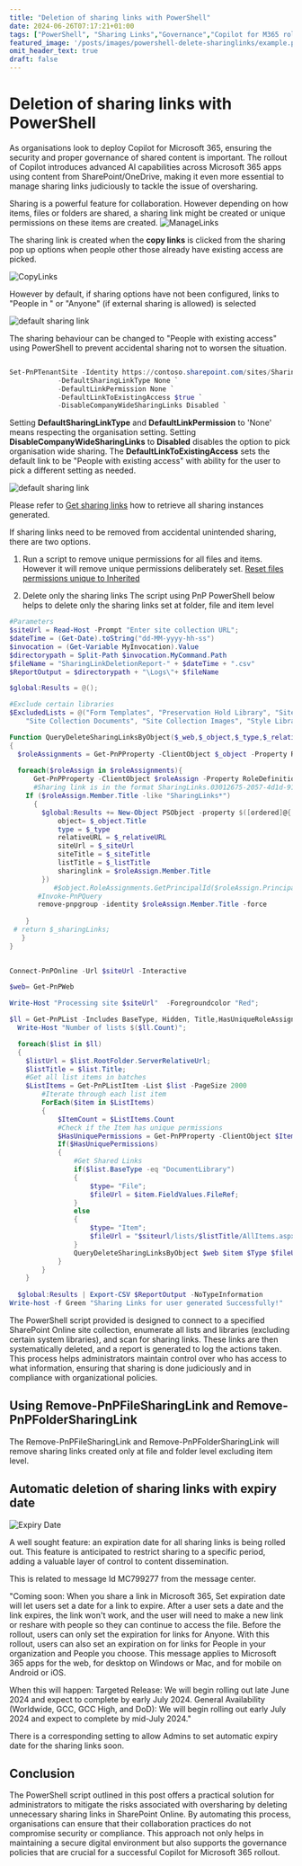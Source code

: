```yaml
---
title: "Deletion of sharing links with PowerShell"
date: 2024-06-26T07:17:21+01:00
tags: ["PowerShell", "Sharing Links","Governance","Copilot for M365 rollout"]
featured_image: '/posts/images/powershell-delete-sharinglinks/example.png'
omit_header_text: true
draft: false
---
```


# Deletion of sharing links with PowerShell

As organisations look to deploy Copilot for Microsoft 365, ensuring the security and proper governance of shared content is important. The rollout of Copilot introduces advanced AI capabilities across Microsoft 365 apps using content from SharePoint/OneDrive, making it even more essential to manage sharing links judiciously to tackle the issue of oversharing.

Sharing is a powerful feature for collaboration. However depending on how items, files or folders are shared, a sharing link might be created or unique permissions on these items are created.
![ManageLinks](../images/powershell-get-sharing-links-sharepoint/ManageLinks.png)

The sharing link is created when the **copy links** is clicked from the sharing pop up options when people other those already have existing access are picked.

![CopyLinks](../images/powershell-get-sharing-links-sharepoint/linkcopied.png)

However by default, if sharing options have not been configured, links to "People in <tenant>" or "Anyone" (if external sharing is allowed) is selected

![default sharing link](../images/powershell-delete-sharinglinks/PeopleOrg.png)

The sharing behaviour can be changed to "People with existing access" using PowerShell to prevent accidental sharing not to worsen the situation.

```powershell

Set-PnPTenantSite -Identity https://contoso.sharepoint.com/sites/SharingTest `
            -DefaultSharingLinkType None `
            -DefaultLinkPermission None `
            -DefaultLinkToExistingAccess $true `
            -DisableCompanyWideSharingLinks Disabled `
```

Setting **DefaultSharingLinkType** and **DefaultLinkPermission** to 'None' means respecting the organisation setting. Setting **DisableCompanyWideSharingLinks** to **Disabled** disables the option to pick organisation wide sharing. The **DefaultLinkToExistingAccess** sets the default link to be "People with existing access" with ability for the user to pick a different setting as needed.

![default sharing link](../images/powershell-delete-sharinglinks/PeopleOrg.png)

Please refer to [Get sharing links](https://reshmeeauckloo.com/posts/powershell-get-sharing-links-sharepoint/) how to retrieve all sharing instances generated.

If sharing links need to be removed from accidental unintended sharing, there are two options.

1. Run a script to remove unique permissions for all files and items. However it will remove unique permissions deliberately set.
[Reset files permissions unique to Inherited](https://pnp.github.io/script-samples/reset-files-permission-unique-to-inherited/README.html?tabs=pnpps)

2. Delete only the sharing links 
The script using PnP PowerShell below helps to delete only the sharing links set at folder, file and item level

```PowerShell
#Parameters
$siteUrl = Read-Host -Prompt "Enter site collection URL";
$dateTime = (Get-Date).toString("dd-MM-yyyy-hh-ss")
$invocation = (Get-Variable MyInvocation).Value
$directorypath = Split-Path $invocation.MyCommand.Path
$fileName = "SharingLinkDeletionReport-" + $dateTime + ".csv"
$ReportOutput = $directorypath + "\Logs\"+ $fileName

$global:Results = @();

#Exclude certain libraries
$ExcludedLists = @("Form Templates", "Preservation Hold Library", "Site Assets", "Images", "Pages", "Settings", "Videos","Timesheet"
    "Site Collection Documents", "Site Collection Images", "Style Library", "AppPages", "Apps for SharePoint", "Apps for Office")

Function QueryDeleteSharingLinksByObject($_web,$_object,$_type,$_relativeUrl,$_siteUrl,$_siteTitle,$_listTitle)
{
  $roleAssignments = Get-PnPProperty -ClientObject $_object -Property RoleAssignments
  
  foreach($roleAssign in $roleAssignments){
      Get-PnPProperty -ClientObject $roleAssign -Property RoleDefinitionBindings,Member;
      #Sharing link is in the format SharingLinks.03012675-2057-4d1d-91e0-8e3b176edd94.OrganizationView.20d346d3-d359-453b-900c-633c1551ccaa
    If ($roleAssign.Member.Title -like "SharingLinks*")
      {
        $global:Results += New-Object PSObject -property $([ordered]@{
            object= $_object.Title
            type = $_type          
            relativeURL = $_relativeURL
            siteUrl = $_siteUrl 
            siteTitle = $_siteTitle
            listTitle = $_listTitle 
            sharinglink = $roleAssign.Member.Title
        })
           #$object.RoleAssignments.GetPrincipalId($roleAssign.PrincipalId).Delete
       #Invoke-PnPQuery
       remove-pnpgroup -identity $roleAssign.Member.Title -force
       
    }
 # return $_sharingLinks;
   }
}

  
Connect-PnPOnline -Url $siteUrl -Interactive

$web= Get-PnPWeb

Write-Host "Processing site $siteUrl"  -Foregroundcolor "Red"; 

$ll = Get-PnPList -Includes BaseType, Hidden, Title,HasUniqueRoleAssignments,RootFolder | Where-Object {$_.Hidden -eq $False -and $_.Title -notin $ExcludedLists } #$_.BaseType -eq "DocumentLibrary" 
  Write-Host "Number of lists $($ll.Count)";

  foreach($list in $ll)
  {
    $listUrl = $list.RootFolder.ServerRelativeUrl;       
    $listTitle = $list.Title; 
    #Get all list items in batches
    $ListItems = Get-PnPListItem -List $list -PageSize 2000 
        #Iterate through each list item
        ForEach($item in $ListItems)
        {
            $ItemCount = $ListItems.Count
            #Check if the Item has unique permissions
            $HasUniquePermissions = Get-PnPProperty -ClientObject $Item -Property "HasUniqueRoleAssignments"
            If($HasUniquePermissions)
            {       
                #Get Shared Links
                if($list.BaseType -eq "DocumentLibrary")
                {
                    $type= "File";
                    $fileUrl = $item.FieldValues.FileRef;
                }
                else
                {
                    $type= "Item";
                    $fileUrl = "$siteurl/lists/$listTitle/AllItems.aspx?FilterField1=ID&FilterValue1=$($item.id)"
                }
                QueryDeleteSharingLinksByObject $web $item $Type $fileUrl $siteUrl $web.Title $listTitle;
            }
        }
    }
 
  $global:Results | Export-CSV $ReportOutput -NoTypeInformation
Write-host -f Green "Sharing Links for user generated Successfully!"
```

The PowerShell script provided is designed to connect to a specified SharePoint Online site collection, enumerate all lists and libraries (excluding certain system libraries), and scan for sharing links. These links are then systematically deleted, and a report is generated to log the actions taken. This process helps administrators maintain control over who has access to what information, ensuring that sharing is done judiciously and in compliance with organizational policies.

## Using Remove-PnPFileSharingLink and Remove-PnPFolderSharingLink

The Remove-PnPFileSharingLink and Remove-PnPFolderSharingLink will remove sharing links created only at file and folder level excluding item level. 

## Automatic deletion of sharing links with expiry date

![Expiry Date](../images/powershell-delete-sharinglinks/ExpiryDate.png)

A well sought feature: an expiration date for all sharing links is being rolled out. This feature is anticipated to restrict sharing to a specific period, adding a valuable layer of control to content dissemination.

This is related to message Id MC799277 from the message center.

"Coming soon: When you share a link in Microsoft 365, Set expiration date will let users set a date for a link to expire. After a user sets a date and the link expires, the link won't work, and the user will need to make a new link or reshare with people so they can continue to access the file. Before the rollout, users can only set the expiration for links for Anyone. With this rollout, users can also set an expiration on for links for People in your organization and People you choose. This message applies to Microsoft 365 apps for the web, for desktop on Windows or Mac, and for mobile on Android or iOS.

When this will happen:
Targeted Release: We will begin rolling out late June 2024 and expect to complete by early July 2024.
General Availability (Worldwide, GCC, GCC High, and DoD): We will begin rolling out early July 2024 and expect to complete by mid-July 2024."

There is a corresponding setting to allow Admins to set automatic expiry date for the sharing links soon.

## Conclusion

The PowerShell script outlined in this post offers a practical solution for administrators to mitigate the risks associated with oversharing by deleting unnecessary sharing links in SharePoint Online. By automating this process, organisations can ensure that their collaboration practices do not compromise security or compliance. This approach not only helps in maintaining a secure digital environment but also supports the governance policies that are crucial for a successful Copilot for Microsoft 365 rollout.